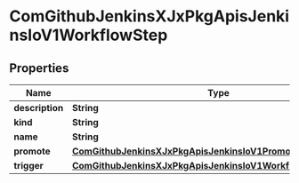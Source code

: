 
# ComGithubJenkinsXJxPkgApisJenkinsIoV1WorkflowStep

## Properties
Name | Type | Description | Notes
------------ | ------------- | ------------- | -------------
**description** | **String** |  |  [optional]
**kind** | **String** |  |  [optional]
**name** | **String** |  |  [optional]
**promote** | [**ComGithubJenkinsXJxPkgApisJenkinsIoV1PromoteWorkflowStep**](ComGithubJenkinsXJxPkgApisJenkinsIoV1PromoteWorkflowStep.md) |  |  [optional]
**trigger** | [**ComGithubJenkinsXJxPkgApisJenkinsIoV1WorkflowPreconditions**](ComGithubJenkinsXJxPkgApisJenkinsIoV1WorkflowPreconditions.md) |  |  [optional]



